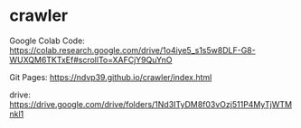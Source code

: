 # crawler

Google Colab Code: https://colab.research.google.com/drive/1o4iye5_s1s5w8DLF-G8-WUXQM6TKTxEf#scrollTo=XAFCjY9QuYnO

Git Pages: https://ndvp39.github.io/crawler/index.html

drive: https://drive.google.com/drive/folders/1Nd3ITyDM8f03vOzj511P4MyTjWTMnkl1

